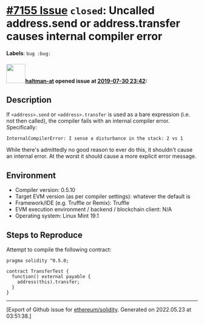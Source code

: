 # [\#7155 Issue](https://github.com/ethereum/solidity/issues/7155) `closed`: Uncalled address.send or address.transfer causes internal compiler error
**Labels**: `bug :bug:`


#### <img src="https://avatars.githubusercontent.com/u/35589221?v=4" width="50">[haltman-at](https://github.com/haltman-at) opened issue at [2019-07-30 23:42](https://github.com/ethereum/solidity/issues/7155):

## Description

If `<address>.send` or `<address>.transfer` is used as a bare expression (i.e. not then called), the compiler fails with an internal compiler error.  Specifically:

```
InternalCompilerError: I sense a disturbance in the stack: 2 vs 1
```

While there's admittedly no good reason to ever do this, it shouldn't cause an internal error.  At the worst it should cause a more explicit error message.

## Environment

- Compiler version: 0.5.10
- Target EVM version (as per compiler settings): whatever the default is
- Framework/IDE (e.g. Truffle or Remix): Truffle
- EVM execution environment / backend / blockchain client: N/A
- Operating system: Linux Mint 19.1

## Steps to Reproduce

Attempt to compile the following contract:

```
pragma solidity ^0.5.0;

contract TransferTest {
  function() external payable {
    address(this).transfer;
  }
}
```




-------------------------------------------------------------------------------



[Export of Github issue for [ethereum/solidity](https://github.com/ethereum/solidity). Generated on 2022.05.23 at 03:51:38.]
